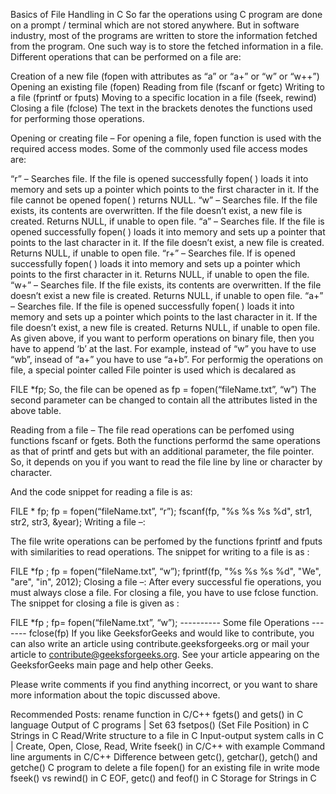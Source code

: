 Basics of File Handling in C
So far the operations using C program are done on a prompt / terminal which are not stored anywhere. But in software industry, most of the programs are written to store the information fetched from the program. One such way is to store the fetched information in a file. Different operations that can be performed on a file are:

Creation of a new file (fopen with attributes as “a” or “a+” or “w” or “w++”)
Opening an existing file (fopen)
Reading from file (fscanf or fgetc)
Writing to a file (fprintf or fputs)
Moving to a specific location in a file (fseek, rewind)
Closing a file (fclose)
The text in the brackets denotes the functions used for performing those operations.

Opening or creating file –
For opening a file, fopen function is used with the required access modes. Some of the commonly used file access modes are:

“r” – Searches file. If the file is opened successfully fopen( ) loads it into memory and sets up a pointer which points to the first character in it. If the file cannot be opened fopen( ) returns NULL.
“w” – Searches file. If the file exists, its contents are overwritten. If the file doesn’t exist, a new file is created. Returns NULL, if unable to open file.
“a” – Searches file. If the file is opened successfully fopen( ) loads it into memory and sets up a pointer that points to the last character in it. If the file doesn’t exist, a new file is created. Returns NULL, if unable to open file.
“r+” – Searches file. If is opened successfully fopen( ) loads it into memory and sets up a pointer which points to the first character in it. Returns NULL, if unable to open the file.
“w+” – Searches file. If the file exists, its contents are overwritten. If the file doesn’t exist a new file is created. Returns NULL, if unable to open file.
“a+” – Searches file. If the file is opened successfully fopen( ) loads it into memory and sets up a pointer which points to the last character in it. If the file doesn’t exist, a new file is created. Returns NULL, if unable to open file.
As given above, if you want to perform operations on binary file, then you have to append ‘b’ at the last. For example, instead of “w” you have to use “wb”, insead of “a+” you have to use “a+b”. For performig the operations on file, a special pointer called File pointer is used which is decalared as

FILE *fp; 
So, the file can be opened as 
fp = fopen(“fileName.txt”, “w”)
The second parameter can be changed to contain all the attributes listed in the above table.



 

Reading from a file –
The file read operations can be perfomed using functions fscanf or fgets. Both the functions performd the same operations as that of printf and gets but with an additional parameter, the file pointer. So, it depends on you if you want to read the file line by line or character by character.

And the code snippet for reading a file is as:

FILE * fp; 
fp = fopen(“fileName.txt”, “r”);
fscanf(fp, "%s %s %s %d", str1, str2, str3, &year);
Writing a file –:

The file write operations can be perfomed by the functions fprintf and fputs with similarities to read operations. The snippet for writing to a file is as :

FILE *fp ; 
fp = fopen(“fileName.txt”, “w”);
fprintf(fp, "%s %s %s %d", "We", "are", "in", 2012);
Closing a file –:
After every successful fie operations, you must always close a file. For closing a file, you have to use fclose function. The snippet for closing a file is given as :

FILE *fp ; 
fp= fopen(“fileName.txt”, “w”);
---------- Some file Operations -------
fclose(fp)
If you like GeeksforGeeks and would like to contribute, you can also write an article using contribute.geeksforgeeks.org or mail your article to contribute@geeksforgeeks.org. See your article appearing on the GeeksforGeeks main page and help other Geeks.

Please write comments if you find anything incorrect, or you want to share more information about the topic discussed above.



 

Recommended Posts:
rename function in C/C++
fgets() and gets() in C language
Output of C programs | Set 63
fsetpos() (Set File Position) in C
Strings in C
Read/Write structure to a file in C
Input-output system calls in C | Create, Open, Close, Read, Write
fseek() in C/C++ with example
Command line arguments in C/C++
Difference between getc(), getchar(), getch() and getche()
C program to delete a file
fopen() for an existing file in write mode
fseek() vs rewind() in C
EOF, getc() and feof() in C
Storage for Strings in C
